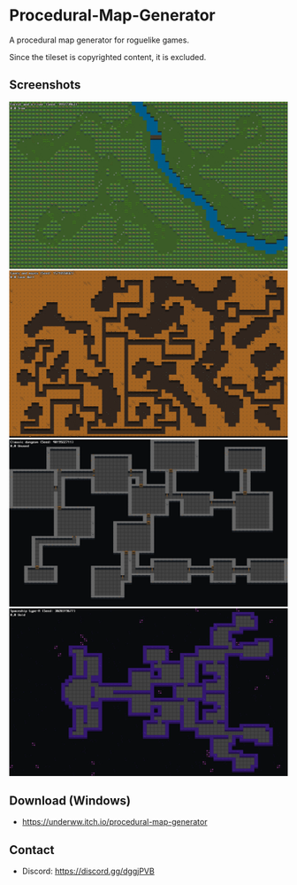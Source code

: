 # Procedural-Map-Generator
A procedural map generator for roguelike games.

Since the tileset is copyrighted content, it is excluded.

## Screenshots
<img src="./Screenshots/Forest and a river.png" width="800">
<img src="./Screenshots/Caves and mazes.png" width="800">
<img src="./Screenshots/Classic dungeon.png" width="800">
<img src="./Screenshots/Spaceship A.png" width="800">

## Download (Windows)
* https://underww.itch.io/procedural-map-generator

## Contact
* Discord: https://discord.gg/dggjPVB
